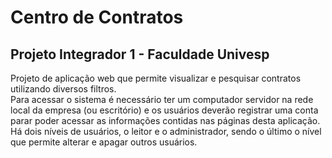 # Centro de Contratos
## Projeto Integrador 1 - Faculdade Univesp

Projeto de aplicação web que permite visualizar e pesquisar contratos utilizando diversos filtros.  
Para acessar o sistema é necessário ter um computador servidor na rede local da empresa (ou escritório) e os usuários deverão registrar uma conta parar poder acessar as informações contidas nas páginas desta aplicação.  
Há dois níveis de usuários, o leitor e o administrador, sendo o último o nível que permite alterar e apagar outros usuários.  
